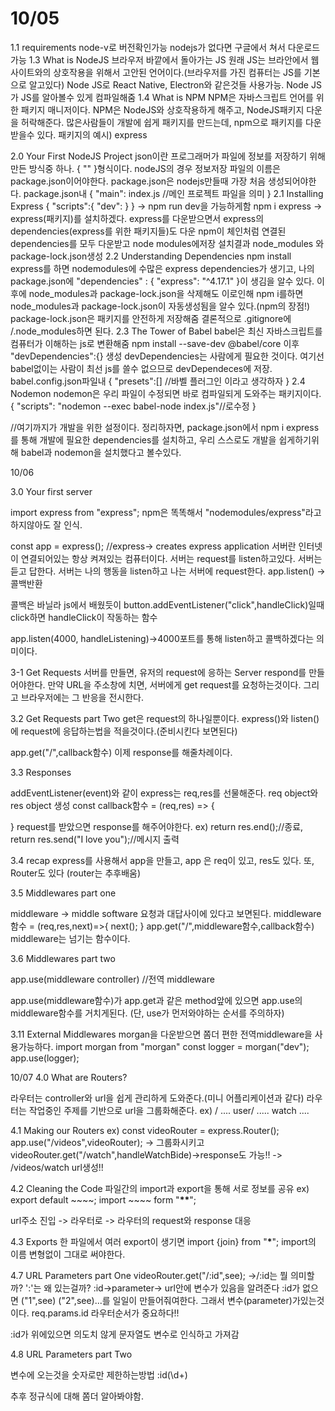 # 10/05

1.1 requirements
node-v로 버전확인가능
nodejs가 없다면 구글에서 쳐서 다운로드 가능
1.3 What is NodeJS
브라우저 바깥에서 돌아가는 JS
원래 JS는 브라안에서 웹사이트와의 상호작용을 위해서 고안된 언어이다.(브라우저를 가진 컴퓨터는 JS를 기본으로 알고있다)
Node JS로 React Native, Electron와 같은것들 사용가능.
Node JS가 JS를 알아볼수 있게 컴파일해줌
1.4 What is NPM
NPM은 자바스크립트 언어를 위한 패키지 매니저이다.
NPM은 NodeJS와 상호작용하게 해주고, NodeJS패키지 다운을 허락해준다.
많은사람들이 개발에 쉽게 패키지를 만드는데, npm으로 패키지를 다운받을수 있다.
패키지의 예시) express

2.0 Your First NodeJS Project
json이란 프로그래머가 파일에 정보를 저장하기 위해 만든 방식중 하나.
{
""
}형식이다.
nodeJS의 경우 정보저장 파일의 이름은 package.json이어야한다.
package.json은 nodejs만들때 가장 처음 생성되어야한다.
package.json내
{
"main": index.js //메인 프로젝트 파일을 의미
}
2.1 Installing Express
{
"scripts":{
"dev":
}
} -> npm run dev을 가능하게함
npm i express -> express(패키지)를 설치하겠다.
express를 다운받으면서 express의 dependencies(express를 위한 패키지들)도 다운
npm이 체인처럼 연결된 dependencies를 모두 다운받고 node modules에저장
설치결과 node_modules 와 package-lock.json생성
2.2 Understanding Dependencies
npm install express를 하면 nodemodules에 수많은 express dependencies가 생기고, 나의 package.json에
"dependencies" : {
"express": "^4.17.1"
}이 생김을 알수 있다.
이후에 node_modules과 package-lock.json을 삭제해도
이로인해 npm i를하면 node_modules과 package-lock.json이 자동생성됨을 알수 있다.(npm의 장점!)
package-lock.json은 패키지를 안전하게 저장해줌
결론적으로 .gitignore에 /.node_modules하면 된다.
2.3 The Tower of Babel
babel은 최신 자바스크립트를 컴퓨터가 이해하는 js로 변환해줌
npm install --save-dev @babel/core
이후
"devDependencies":{}
생성
devDependencies는 사람에게 필요한 것이다.
여기선 babel없이는 사람이 최선 js를 쓸수 없으므로 devDependeces에 저장.
babel.config.json파일내
{
"presets":[] //바벨 플러그인 이라고 생각하자
}
2.4 Nodemon
nodemon은 우리 파일이 수정되면 바로 컴파일되게 도와주는 패키지이다.
{
"scripts": "nodemon --exec babel-node index.js"//로수정
}

//여기까지가 개발을 위한 설정이다.
정리하자면, package.json에서 npm i express를 통해 개발에 필요한 dependencies를 설치하고, 우리 스스로도 개발을 쉽게하기위해 babel과 nodemon을 설치했다고 볼수있다.

10/06

3.0 Your first server

import express from "express";
npm은 똑똑해서 "nodemodules/express"라고 하지않아도 잘 인식.

const app = express(); //express-> creates express application
서버란 인터넷이 연결되어있는 항상 켜져있는 컴퓨터이다.
서버는 request를 listen하고있다. 서버는 듣고 답한다.
서버는 나의 행동을 listen하고 나는 서버에 request한다.
app.listen() ->콜백반환

콜백은 바닐라 js에서 배웠듯이
button.addEventListener("click",handleClick)일때 click하면 handleClick이 작동하는 함수

app.listen(4000, handleListening)->4000포트를 통해 listen하고 콜백하겠다는 의미이다.

3-1 Get Requests
서버를 만들면, 유저의 request에 응하는 Server respond를 만들어야한다.
만약 URL을 주소창에 치면, 서버에게 get request를 요청하는것이다.
그리고 브라우저에는 그 반응을 전시한다.

3.2 Get Requests part Two
get은 request의 하나일뿐이다.
express()와 listen()에 request에 응답하는법을 적을것이다.(준비시킨다 보면된다)

app.get("/",callback함수)
이제 response를 해줄차례이다.

3.3 Responses

addEventListener(event)와 같이 express는 req,res를 선물해준다.
req object와 res object 생성
const callback함수 = (req,res) => {

}
request를 받았으면 response를 해주어야한다.
ex) return res.end();//종료, return res.send("I love you");//메시지 출력

3.4 recap
express를 사용해서 app을 만들고, app 은 req이 있고, res도 있다.
또, Router도 있다 (router는 추후배움)

3.5 Middlewares part one

middleware -> middle software
요청과 대답사이에 있다고 보면된다.
middleware함수 = (req,res,next)=>{
next();
}
app.get("/",middleware함수,callback함수)
middleware는 넘기는 함수이다.

3.6 Middlewares part two

app.use(middleware controller) //전역 middleware

app.use(middleware함수)가 app.get과 같은 method앞에 있으면 app.use의 middleware함수를 거치게된다. (단, use가 먼저와야하는 순서를 주의하자)

3.11 External Middlewares
morgan을 다운받으면 쫌더 편한 전역middleware을 사용가능하다.
import morgan from "morgan"
const logger = morgan("dev");
app.use(logger);

10/07
4.0 What are Routers?

라우터는 controller와 url을 쉽게 관리하게 도와준다.(미니 어플리케이션과 같다)
라우터는 작업중인 주제를 기반으로 url을 그룹화해준다.
ex)
/
....
user/
.....
watch
....

4.1 Making our Routers
ex)
const videoRouter = express.Router();
app.use("/videos",videoRouter); -> 그룹화시키고
videoRouter.get("/watch",handleWatchBide)->response도 가능!!
-> /videos/watch url생성!!

4.2 Cleaning the Code
파일간의 import과 export을 통해 서로 정보를 공유
ex)
export default ~~~~;
import ~~~~ form "**\*\***";

url주소 진입 -> 라우터로 -> 라우터의 request와 response 대응

4.3 Exports
한 파일에서 여러 export이 생기면
import {join} from "**\***";
import의 이름 변형없이 그대로 써야한다.

4.7 URL Parameters part One
videoRouter.get("/:id",see); ->/:id는 뭘 의미할까?
':'는 왜 있는걸까?
:id->parameter-> url안에 변수가 있음을 알려준다
:id가 없으면 ("1",see) ("2",see)...를 일일이 만들어줘여한다. 그래서 변수(parameter)가있는것이다.
req.params.id
라우터순서가 중요하다!!

:id가 위에있으면 의도치 않게 문자열도 변수로 인식하고 가져감

4.8 URL Parameters part Two

변수에 오는것을 숫자로만 제한하는방법
:id(\\d+)

추후 정규식에 대해 쫌더 알아봐야함.
